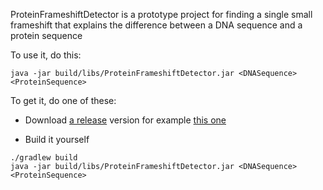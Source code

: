 ProteinFrameshiftDetector is a prototype project for finding a single small frameshift that explains the difference between a DNA sequence and a protein sequence

To use it, do this:

```
java -jar build/libs/ProteinFrameshiftDetector.jar <DNASequence> <ProteinSequence>
```

To get it, do one of these:

* Download [a release](https://github.com/mathjeff/ProteinFrameshiftDetector/releases/) version for example [this one](https://github.com/mathjeff/ProteinFrameshiftDetector/releases/download/0.0.1/ProteinFrameshiftDetector.jar)

* Build it yourself

```
./gradlew build
java -jar build/libs/ProteinFrameshiftDetector.jar <DNASequence> <ProteinSequence>
```
